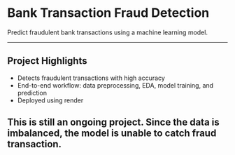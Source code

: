 # Bank Transaction Fraud Detection

Predict fraudulent bank transactions using a machine learning model.

---

## Project Highlights

- Detects fraudulent transactions with high accuracy  
- End-to-end workflow: data preprocessing, EDA, model training, and prediction  
- Deployed using render

 ## This is still an ongoing project. Since the data is imbalanced, the model is unable to catch fraud transaction.


